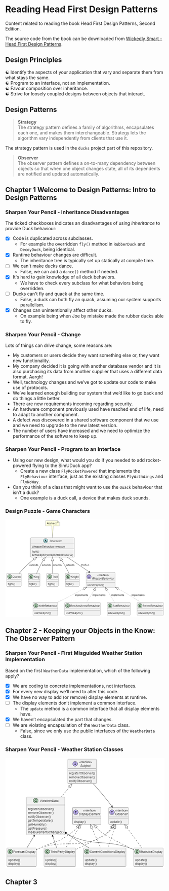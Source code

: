 # Reading Head First Design Patterns

Content related to reading the book Head First Design Patterns, Second Edition.

The source code from the book can be downloaded from [Wickedly Smart - Head First Design Patterns](https://wickedlysmart.com/head-first-design-patterns).

## Design Principles

&#x262F; Identify the aspects of your application that vary and separate them from what stays the same.  
&#x262F; Program to an interface, not an implementation.  
&#x262F; Favour composition over inheritance.  
&#x262F; Strive for loosely coupled designs between objects that interact.  

## Design Patterns

> **Strategy**  
The strategy pattern defines a family of algorithms, encapsulates each one, and makes them interchangeable. Strategy lets the algorithm vary independently from clients that use it.

The strategy pattern is used in the `ducks` project part of this repository.

> **Observer**  
The observer pattern defines a on-to-many dependency between objects so that when one object changes state, all of its dependents are notified and updated automatically.

## Chapter 1 Welcome to Design Patterns: Intro to Design Patterns

### Sharpen Your Pencil - Inheritance Disadvantages

The ticked checkboxes indicates an disadvantages of using *inheritance* to provide Duck behaviour:

- [x] Code is duplicated across subclasses.
  - For example the overridden `fly()` method in `RubberDuck` and `DecoyDuck`, being identical.
- [x] Runtime behaviour changes are difficult.
  - The inheritance tree is typically set up statically at compile time.
- [ ] We can't make ducks dance.
  - False, we can add a `dance()` method if needed.
- [x] It's hard to gain knowledge of all duck behaviors.
  - We have to check every subclass for what behaviors being overridden.
- [ ] Ducks can't fly and quack at the same time.
  - False, a duck can both fly an quack, assuming our system supports parallelism.
- [x] Changes can unintentionally affect other ducks.
  - On example being when Joe by mistake made the rubber ducks able to fly.

### Sharpen Your Pencil - Change

Lots of things can drive change, some reasons are:

- My customers or users decide they want something else or, they want new functionality.
- My company decided it is going with another database vendor and it is also purchasing its data from another supplier that uses a different data format. Aargh!
- Well, technology changes and we’ve got to update our code to make use of protocols.
- We’ve learned enough building our system that we’d like to go back and do things a little better.
- There are new requirements incoming regarding security.
- An hardware component previously used have reached end of life, need to adapt to another component.
- A defect was discovered in a shared software component that we use and we need to upgrade to the new latest version.
- The number of users have increased and we need to optimize the performance of the software to keep up.

### Sharpen Your Pencil - Program to an Interface

- Using our new design, what would you do if you needed to add rocket-powered flying to the SimUDuck app?
  - Create a new class `FlyRocketPowered` that implements the `FlyBehaviour` interface, just as the existing classes `FlyWithWings` and `FlyNoWay`.
- Can you think of a class that might want to use the `Quack` behaviour that isn’t a duck?
  - One example is a duck call, a device that makes duck sounds.

### Design Puzzle - Game Characters

![Game characters class diagram](resources/images/game-characters.png)

## Chapter 2 - Keeping your Objects in the Know: The Observer Pattern

### Sharpen Your Pencil - First Misguided Weather Station Implementation

Based on the first `WeatherData` implementation, which of the following apply?

- [X] We are coding to concrete implementations, not interfaces.
- [X] For every new display we’ll need to alter this code.
- [X] We have no way to add (or remove) display elements at runtime.
- [ ] The display elements don’t implement a common interface.
  - The `update` method is a common interface that all display elements have.
- [X] We haven’t encapsulated the part that changes.
- [ ] We are violating encapsulation of the `WeatherData` class.
  - False, since we only use the public interfaces of the `WeatherData` class.

### Sharpen Your Pencil - Weather Station Classes

![Weather station class diagram](resources/images/weather-station.png)

## Chapter 3
